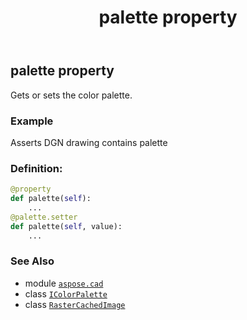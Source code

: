 ﻿---
title: palette property
second_title: Aspose.CAD for Python via .NET API References
description: 
type: docs
weight: 570
url: /python-net/aspose.cad/rastercachedimage/palette/
is_root: false
---

## palette property


Gets or sets the color palette.

### Example 


Asserts DGN drawing contains palette
### Definition:
```python
@property
def palette(self):
    ...
@palette.setter
def palette(self, value):
    ...
```

### See Also
* module [`aspose.cad`](../../)
* class [`IColorPalette`](/cad/python-net/aspose.cad/icolorpalette)
* class [`RasterCachedImage`](/cad/python-net/aspose.cad/rastercachedimage)
